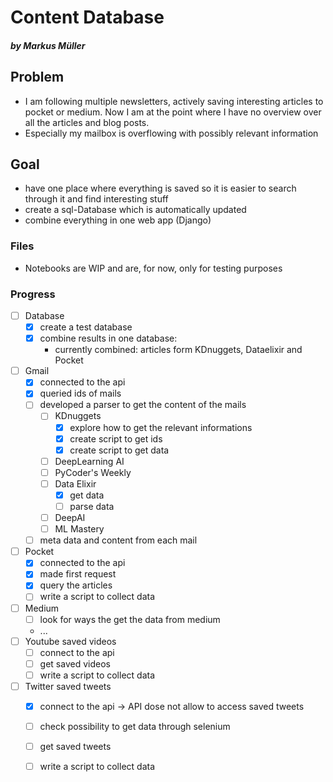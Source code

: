 # Content Database
##### by Markus Müller

## Problem
- I am following multiple newsletters, actively saving interesting articles to pocket or medium. Now I am at the point where I have no overview over all the articles and blog posts.
- Especially my mailbox is overflowing with possibly relevant information

## Goal
- have one place where everything is saved so it is easier to search through it and find interesting stuff
- create a sql-Database which is automatically updated 
- combine everything in one web app (Django)

### Files
- Notebooks are WIP and are, for now, only for testing purposes


### Progress
- [ ] Database
    - [x] create a test database
    - [x] combine results in one database:
        - currently combined: articles form KDnuggets, Dataelixir and Pocket
- [ ] Gmail
    - [x] connected to the api
    - [x] queried ids of mails
    - [ ] developed a parser to get the content of the mails 
        - [ ] KDnuggets
            - [x] explore how to get the relevant informations
            - [x] create script to get ids
            - [x] create script to get data
        - [ ] DeepLearning AI
        - [ ] PyCoder's Weekly
        - [ ] Data Elixir
            - [x] get data
            - [ ] parse data
        - [ ] DeepAI
        - [ ] ML Mastery
    - [ ] meta data and content from each mail 
- [ ] Pocket
    - [x] connected to the api
    - [x] made first request
    - [x] query the articles 
    - [ ] write a script to collect data 
- [ ] Medium
    - [ ] look for ways the get the data from medium
    - ...
- [ ] Youtube saved videos
    - [ ] connect to the api
    - [ ] get saved videos
    - [ ] write a script to collect data
- [ ] Twitter saved tweets
    - [x] connect to the api -> API dose not allow to access saved tweets
    - [ ] check possibility to get data through selenium
    - [ ] get saved tweets
    - [ ] write a script to collect data

